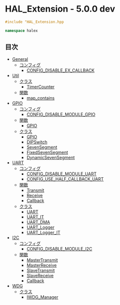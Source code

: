 # HAL_Extension - 5.0.0 dev

```c++
#include "HAL_Extension.hpp
```

```c++
namespace halex
```

## 目次
- [General](Doc/module_General/INDEX.md)
  - [コンフィグ](Doc/module_General/INDEX.md#コンフィグ)
    - [CONFIG_DISABLE_EX_CALLBACK](Doc/module_General/INDEX.md#config_disable_ex_callback)
- [Util](Doc/module_Util/INDEX.md)
  - [クラス](Doc/module_Util/INDEX.md#クラス)
    - [TimerCounter](Doc/module_Util/class/TimerCounter.md)
  - [関数](Doc/module_Util/INDEX.md#関数)
    - [map_contains](Doc/module_Util/function/map.md#map_containsconst-stdmapk-v-const-k)
- [GPIO](Doc/module_GPIO/INDEX.md)
  - [コンフィグ](Doc/module_GPIO/INDEX.md#コンフィグ)
    - [CONFIG_DISABLE_MODULE_GPIO](Doc/module_GPIO/INDEX.md#CONFIG_DISABLE_MODULE_GPIO)
  - [関数](Doc/module_GPIO/INDEX.md#関数)
    - [GPIO](Doc/module_GPIO/function/INDEX.md#gpio)
  - [クラス](Doc/module_GPIO/INDEX.md#クラス)
    - [GPIO](Doc/module_GPIO/class/GPIO.md)
    - [DIPSwitch](Doc/module_GPIO/class/DIPSwitch.md)
    - [SevenSegment](Doc/module_GPIO/class/SevenSegment.md)
    - [FixedSevenSegment](Doc/module_GPIO/class/FixedSevenSegment.md)
    - [DynamicSevenSegment](Doc/module_GPIO/class/DynamicSevenSegment.md)
- [UART](Doc/module_UART/INDEX.md)
  - [コンフィグ](Doc/module_UART/INDEX.md#コンフィグ)
    - [CONFIG_DISABLE_MODULE_UART](Doc/module_UART/INDEX.md#CONFIG_DISABLE_MODULE_UART)
    - [CONFIG_USE_HALF_CALLBACK_UART](Doc/module_UART/INDEX.md#CONFIG_USE_HALF_CALLBACK_UART)
  - [関数](Doc/module_UART/INDEX.md#関数)
    - [Transmit](Doc/module_UART/function/INDEX.md#transmit)
    - [Receive](Doc/module_UART/function/INDEX.md#receive)
    - [Callback](Doc/module_UART/function/INDEX.md#callback)
  - [クラス](Doc/module_UART/INDEX.md#クラス)
    - [UART](Doc/module_UART/class/UART.md)
    - [UART_IT](Doc/module_UART/class/UART_IT.md)
    - [UART_DMA](Doc/module_UART/class/UART_DMA.md)
    - [UART_Logger](Doc/module_UART/class/UART_Logger.md)
    - [UART_Logger_IT](Doc/module_UART/class/UART_Logger_IT.md)
- [I2C](Doc/module_I2C/INDEX.md)
  - [コンフィグ](Doc/module_I2C/INDEX.md#コンフィグ)
    - [CONFIG_DISABLE_MODULE_I2C](Doc/module_I2C/INDEX.md#config_disable_module_i2c)
  - [関数](Doc/module_I2C/INDEX.md#関数)
    - [MasterTransmit](Doc/module_I2C/function/INDEX.md#mastertransmit)
    - [MasterReceive](Doc/module_I2C/function/INDEX.md#masterreceive)
    - [SlaveTransmit](Doc/module_I2C/function/INDEX.md#slavetransmit)
    - [SlaveReceive](Doc/module_I2C/function/INDEX.md#slavereceive)
    - [Callback](Doc/module_I2C/function/INDEX.md#callback)
- [WDG](Doc/module_WDG/INDEX.md)
  - [クラス](Doc/module_WDG/INDEX.md#クラス)
    - [IWDG_Manager](Doc/module_WDG/class/IWDG_Manager.md)